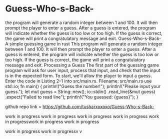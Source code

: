# Guess-Who-s-Back-
the program will generate a random integer between 1 and 100. It will then prompt the player to enter a guess. After a guess is entered, the program will indicate whether the guess is too low or too high. If the guess is correct, the game will print a congratulatory message and exit.
Guess-Who-s-Back-
A simple guessing game in rust
This program will generate a random integer between 1 and 100. It will then prompt the player to enter a guess. After a guess is entered, the program will indicate whether the guess is too low or too high. If the guess is correct, the game will print a congratulatory message and exit.
Processing a Guess
The first part of the guessing game program will ask for user input, process that input, and check that the input is in the expected form. To start, we'll allow the player to input a guess. Enter the code in Listing 2–1 into src/main.rs.
Filename: src/main.rs
use std::io;
fn main() {
    println!("Guess the number!");
println!("Please input your guess.");
let mut guess = String::new();
io::stdin()
        .read_line(&mut guess)
        .expect("Failed to read line");
println!("You guessed: {guess}");
}

github repo link = https://github.com/tusharxoxoxo/Guess-Who-s-Back-


work in progress
work in progress
work in progress
work in progress
work in progresswork in progress
work in progress

work in progress
work in progressv
v
